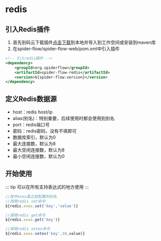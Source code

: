 # redis

## 引入Redis插件
1. 首先到码云下载插件[点击下载](https://gitee.com/jmxd/spider-flow-redis)到本地并导入到工作空间或安装到maven库
2. 在spider-flow/spider-flow-web/pom.xml中引入插件
```xml
<!-- 引入redis插件 -->
<dependency>
	<groupId>org.spiderflow</groupId>
	<artifactId>spider-flow-redis</artifactId>
	<version>${spider-flow.version}</version>
</dependency>
```
## 定义Redis数据源
- host：redis host/ip
- alias(别名)：特别重要，后续使用时都会使用到别名
- port：redis端口号
- 密码：redis密码，没有不填即可
- 数据库索引，默认为0
- 最大连接数，默认为8
- 最大空闲连接数，默认为8
- 最小空闲连接数，默认为0

## 开始使用
::: tip 
可以在所有支持表达式的地方使用
:::

``` javascript
//其中xxxx是之前配置的别名
//调用redis set命令
${redis.xxxx.set('key','value')}
```
``` javascript
//调用redis get命令
${redis.xxxx.get('key')}
```
``` javascript
//调用redis setex命令
${redis.xxxx.setex('key',10,value)}
```
